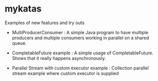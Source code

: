 # mykatas
Examples of new features and try outs

* MultiProducerConsumer : A simple Java program to have multiple producers and multiple consumers working in parallel on a shared queue.

* CompletableFuture example : A simple usage of CompletableFuture. Shows that it really happens asynchronously.

* Parallel Stream with custom executor example : Collection parallel stream example where custom executor is supplied


